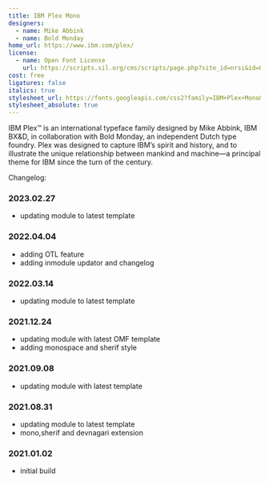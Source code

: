 ```yaml
---
title: IBM Plex Mono
designers:
  - name: Mike Abbink
  - name: Bold Monday
home_url: https://www.ibm.com/plex/
license:
  - name: Open Font License
    url: https://scripts.sil.org/cms/scripts/page.php?site_id=nrsi&id=OFL
cost: free
ligatures: false
italics: true
stylesheet_url: https://fonts.googleapis.com/css2?family=IBM+Plex+Mono&display=swap
stylesheet_absolute: true
---
```


IBM Plex™ is an international typeface family designed by Mike Abbink, IBM BX&D, in collaboration with Bold Monday, an independent Dutch type foundry. Plex was designed to capture IBM’s spirit and history, and to illustrate the unique relationship between mankind and machine—a principal theme for IBM since the turn of the century.


Changelog:
### 2023.02.27
- updating module to latest template

### 2022.04.04
- adding OTL feature
- adding inmodule updator and changelog 

### 2022.03.14
- updating module to latest template

### 2021.12.24
- updating module with latest OMF template
- adding monospace and sherif style
### 2021.09.08
- updating module with latest template

### 2021.08.31
- updating module to latest template
- mono,sherif and devnagari extension

### 2021.01.02
- initial build 